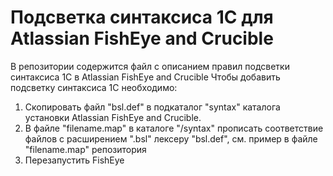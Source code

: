# Подсветка синтаксиса 1С для Atlassian FishEye and Crucible
В репозитории содержится файл с описанием правил подсветки синтаксиса 1С в Atlassian FishEye and Crucible
Чтобы добавить подсветку синтаксиса 1С необходимо:

1. Скопировать файл "bsl.def" в подкаталог "syntax" каталога установки Atlassian FishEye and Crucible.
2. В файле "filename.map" в каталоге "/syntax" прописать соответствие файлов с расширением ".bsl" лексеру "bsl.def", см. пример в файле "filename.map" репозитория
3. Перезапустить FishEye
